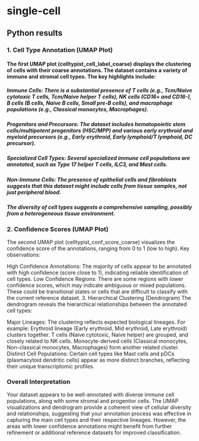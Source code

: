# single-cell

## Python results
### 1. Cell Type Annotation (UMAP Plot)
#### The first UMAP plot (celltypist_cell_label_coarse) displays the clustering of cells with their coarse annotations. The dataset contains a variety of immune and stromal cell types. The key highlights include:

##### Immune Cells: There is a substantial presence of T cells (e.g., Tcm/Naive cytotoxic T cells, Tcm/Naive helper T cells), NK cells (CD16+ and CD16-), B cells (B cells, Naive B cells, Small pre-B cells), and macrophage populations (e.g., Classical monocytes, Macrophages).
##### Progenitors and Precursors: The dataset includes hematopoietic stem cells/multipotent progenitors (HSC/MPP) and various early erythroid and myeloid precursors (e.g., Early erythroid, Early lymphoid/T lymphoid, DC precursor).
##### Specialized Cell Types: Several specialized immune cell populations are annotated, such as Type 17 helper T cells, ILC3, and Mast cells.
##### Non-Immune Cells: The presence of epithelial cells and fibroblasts suggests that this dataset might include cells from tissue samples, not just peripheral blood.
##### The diversity of cell types suggests a comprehensive sampling, possibly from a heterogeneous tissue environment.

### 2. Confidence Scores (UMAP Plot)
The second UMAP plot (celltypist_conf_score_coarse) visualizes the confidence score of the annotations, ranging from 0 to 1 (low to high). Key observations:

High Confidence Annotations: The majority of cells appear to be annotated with high confidence (score close to 1), indicating reliable identification of cell types.
Low Confidence Regions: There are some regions with lower confidence scores, which may indicate ambiguous or mixed populations. These could be transitional states or cells that are difficult to classify with the current reference dataset.
3. Hierarchical Clustering (Dendrogram)
The dendrogram reveals the hierarchical relationships between the annotated cell types:

Major Lineages: The clustering reflects expected biological lineages. For example:
Erythroid lineage (Early erythroid, Mid erythroid, Late erythroid) clusters together.
T cells (Naive cytotoxic, Naive helper) are grouped, and closely related to NK cells.
Monocyte-derived cells (Classical monocytes, Non-classical monocytes, Macrophages) form another related cluster.
Distinct Cell Populations: Certain cell types like Mast cells and pDCs (plasmacytoid dendritic cells) appear as more distinct branches, reflecting their unique transcriptomic profiles.

### Overall Interpretation
Your dataset appears to be well-annotated with diverse immune cell populations, along with some stromal and progenitor cells. The UMAP visualizations and dendrogram provide a coherent view of cellular diversity and relationships, suggesting that your annotation process was effective in capturing the main cell types and their respective lineages. However, the areas with lower confidence annotations might benefit from further refinement or additional reference datasets for improved classification.
